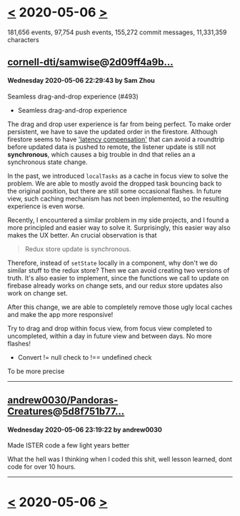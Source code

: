 # [<](2020-05-05.md) 2020-05-06 [>](2020-05-07.md)

181,656 events, 97,754 push events, 155,272 commit messages, 11,331,359 characters


## [cornell-dti/samwise](https://github.com/cornell-dti/samwise)@[2d09ff4a9b...](https://github.com/cornell-dti/samwise/commit/2d09ff4a9b47cb78c5c6b38aef7ba09f3fb860d0)
#### Wednesday 2020-05-06 22:29:43 by Sam Zhou

Seamless drag-and-drop experience (#493)

* Seamless drag-and-drop experience

The drag and drop user experience is far from being perfect.
To make order persistent, we have to save the updated order in the firestore. Although firestore seems to have ['latency compensation'](https://firebase.google.com/docs/firestore/query-data/listen#events-local-changes) that can avoid a roundtrip before updated data is pushed to remote, the listener update is still not **synchronous**, which causes a big trouble in dnd that relies an a synchronous state change.

In the past, we introduced `localTasks` as a cache in focus view to solve the problem. We are able to mostly avoid the dropped task bouncing back to the original position, but there are still some occasional flashes. In future view, such caching mechanism has not been implemented, so the resulting experience is even worse.

Recently, I encountered a similar problem in my side projects, and I found a more principled and easier way to solve it. Surprisingly, this easier way also makes the UX better. An crucial observation is that

> Redux store update is synchronous.

Therefore, instead of `setState` locally in a component, why don't we do similar stuff to the redux store? Then we can avoid creating two versions of truth. It's also easier to implement, since the functions we call to update on firebase already works on change sets, and our redux store updates also work on change set.

After this change, we are able to completely remove those ugly local caches and make the app more responsive!

Try to drag and drop within focus view, from focus view completed to uncompleted, within a day in future view and between days.
No more flashes!

* Convert != null check to !== undefined check

To be more precise

---
## [andrew0030/Pandoras-Creatures](https://github.com/andrew0030/Pandoras-Creatures)@[5d8f751b77...](https://github.com/andrew0030/Pandoras-Creatures/commit/5d8f751b774dd448c9bbb83e8a456110c8dc25ea)
#### Wednesday 2020-05-06 23:19:22 by andrew0030

Made ISTER code a few light years better

What the hell was I thinking when I coded this shit, well lesson learned, dont code for over 10 hours.

---

# [<](2020-05-05.md) 2020-05-06 [>](2020-05-07.md)

